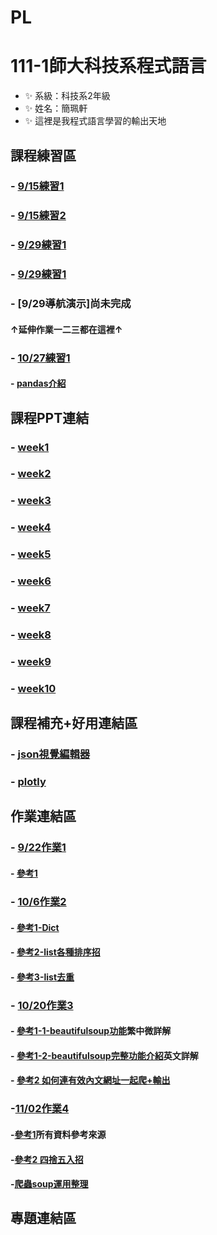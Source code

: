 # PL
# 111-1師大科技系程式語言
- ✨ 系級：科技系2年級
- ✨ 姓名：簡珮軒
- ✨ 這裡是我程式語言學習的輸出天地
## 課程練習區
### - [9/15練習1](https://github.com/cpeggy/PL/blob/main/Python01.ipynb)
### - [9/15練習2](https://github.com/cpeggy/PL/blob/main/Python02.ipynb)
### - [9/29練習1](https://github.com/cpeggy/PL/blob/main/Practice4.ipynb)
### - [9/29練習1](https://github.com/cpeggy/PL/blob/main/Practice4.ipynb)
### - [9/29導航演示]尚未完成 
#### ↑延伸作業一二三都在這裡↑
### - [10/27練習1](https://github.com/cpeggy/PL/blob/main/practice1027.ipynb)
#### - [pandas介紹](https://medium.com/seaniap/pandas%E5%9F%BA%E7%A4%8E%E4%BB%8B%E7%B4%B9-%E9%80%B2%E5%85%A5%E8%B3%87%E6%96%99%E7%A7%91%E5%AD%B8%E7%9A%84%E9%A0%98%E5%9F%9F-be9894b3548)
## 課程PPT連結
### - [week1](https://docs.google.com/presentation/d/e/2PACX-1vS_11f3KIeNeqmInAKfHaDzOTxK_ff05aI3H3hanLX1qI6Z8iHhbOfqEUgl3Gzx3s1pYtjIZcdzECSP/pub?start=false&loop=false&delayms=3000&slide=id.p)
### - [week2](https://docs.google.com/presentation/d/e/2PACX-1vQa2_6HxpBPDUjViqvd82AqQfnywwWwETU60fLexCe7ADD8A7kHkpGjkmO6kCSYyw-AFrSCfG3THXiA/pub?start=false&loop=false&delayms=3000&slide=id.p)
### - [week3](https://docs.google.com/presentation/d/e/2PACX-1vSAw9A5Eu_lHKzShkG8CacnBGk4xauhztCRro8AaxmllMd-gGR3iZpgeV2q8Yz4Fm7CRgfW7fmZSnTJ/pub?start=false&loop=false&delayms=3000&slide=id.p)
### - [week4](https://docs.google.com/presentation/d/e/2PACX-1vRR3pc8mhMsa4xByYW6vKqtJiJCsAaeLLCvmRVf3RquXZDwY3yk0H9vcF3CGwkVh5ypqe5Yto0-E88d/pub?start=false&loop=false&delayms=3000&slide=id.p)
### - [week5](https://docs.google.com/presentation/d/e/2PACX-1vRB9etAYcIULZFrawJ1_e1g_0jHvTSZMIBxzCbGMVSwaO92n-lf-T-4Ye9U6M0r25hqugHUI8smMPOZ/pub?start=false&loop=false&delayms=3000&slide=id.p)
### - [week6](https://docs.google.com/presentation/d/e/2PACX-1vSKqly4jm5pdKscVPAGZvHkc-bfGa3X0P5SYGTIv0HoOTLfV94L7UVWcWnchhdRUTTsEYVqlyQ0wi23/pub?start=false&loop=false&delayms=3000&slide=id.p)
### - [week7](https://docs.google.com/presentation/d/e/2PACX-1vSIQhAt8wK9K6tgOx9xCsg8cVjZSXgH8Q-whPekB0Zi68fCTwJvmQ_XeJAfrLdohB_jMDn_mblxWCtC/pub?start=false&loop=false&delayms=3000&slide=id.p)
### - [week8](https://docs.google.com/presentation/d/e/2PACX-1vR0lsj6suoMW-s48VLVaWeXB2vXwcPmvX2jKpXOCuZuEry3VMyAlapumD20gt1DUPiMIT6krRjZba3P/pub?start=false&loop=false&delayms=3000&slide=id.p)
### - [week9](https://docs.google.com/presentation/d/e/2PACX-1vS-XoNDMEDtxpfenW3dO9rkpeGKX0TbF2IfBP-Q7g4mbUft--2lynYvZ9MPej10k0xKub2ekj-mD_DY/pub?start=false&loop=false&delayms=3000&slide=id.p)
### - [week10](https://docs.google.com/presentation/d/e/2PACX-1vQkAyFp8CqGYo1cb58Sv3Ba-glwkMsqbcQ-G5BFsLVm_wmRNCIpGWgiATFoV_MSUJRy7NsmNXtOP9qo/pub?start=false&loop=false&delayms=3000&slide=id.p)
## 課程補充+好用連結區
### - [json視覺編輯器](https://jsoncrack.com/editor)
### - [plotly](https://plotly.com/python/)
##   作業連結區
### - [9/22作業1](https://github.com/cpeggy/PL/blob/main/Homework1/Practice3.ipynb)
#### - [參考1](https://ithelp.ithome.com.tw/articles/10186540)
### - [10/6作業2](https://github.com/cpeggy/PL/blob/main/Homework2/practice10162-formarkdown.ipynb)
#### - [參考1-Dict](https://medium.com/ccclub/ccclub-python-for-beginners-tutorial-533b8d8d96f3)
#### - [參考2-list各種排序招](https://officeguide.cc/python-sort-sorted-tutorial-examples/)
#### - [參考3-list去重](https://officeguide.cc/python-sort-sorted-tutorial-examples/)
### - [10/20作業3](https://github.com/cpeggy/PL/blob/main/practice1020.ipynb)
#### - [參考1-1-beautifulsoup功能](https://ithelp.ithome.com.tw/articles/10196817)繁中微詳解
#### - [參考1-2-beautifulsoup完整功能介紹](https://www.crummy.com/software/BeautifulSoup/bs4/doc/)英文詳解
#### - [參考2 如何連有效內文網址一起爬+輸出](https://minkuanchen.medium.com/python%E7%88%AC%E8%9F%B2-%E7%88%AC%E5%8F%96ptt%E6%A8%99%E9%A1%8C%E5%8F%8A%E9%80%A3%E7%B5%90-a9ba8131cf94)
### -[11/02作業4](https://github.com/cpeggy/PL/tree/main/Homework4)
#### -[參考1]()所有資料參考來源
#### -[參考2 四捨五入招](https://www.dotblogs.com.tw/YiruAtStudio/2021/03/13/153157)
#### -[爬蟲soup運用整理](https://www.learncodewithmike.com/2020/02/python-beautifulsoup-web-scraper.html)
## 專題連結區
